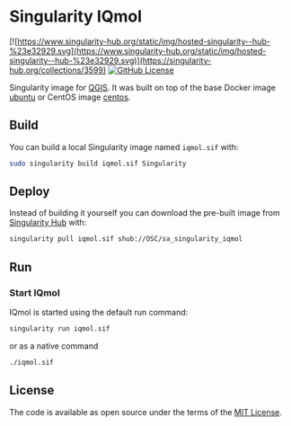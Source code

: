 # Singularity IQmol

[![https://www.singularity-hub.org/static/img/hosted-singularity--hub-%23e32929.svg](https://www.singularity-hub.org/static/img/hosted-singularity--hub-%23e32929.svg)](https://singularity-hub.org/collections/3599)
[![GitHub License](https://img.shields.io/badge/license-MIT-green.svg)](https://opensource.org/licenses/MIT)

Singularity image for [QGIS](https://qgis.org/en/site/index.html). It was built on top of the base Docker image [ubuntu](https://hub.docker.com/_/ubuntu) or CentOS image [centos](https://hub.docker.com/_/centos).


## Build

You can build a local Singularity image named `iqmol.sif` with:

```sh
sudo singularity build iqmol.sif Singularity
```

## Deploy

Instead of building it yourself you can download the pre-built image from [Singularity Hub](https://www.singularity-hub.org) with:

```sh
singularity pull iqmol.sif shub://OSC/sa_singularity_iqmol
```

## Run

### Start IQmol
IQmol is started using the default run command:
```sh
singularity run iqmol.sif
```
or as a native command
```sh
./iqmol.sif
```


## License

The code is available as open source under the terms of the [MIT License](http://opensource.org/licenses/MIT).
